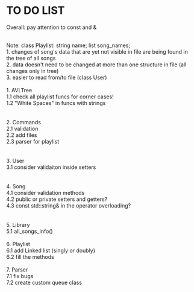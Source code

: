 # TO DO LIST

Overall: pay attention to const and &

<br>Note: class Playlist: string name; list<string> song_names;
<br>      1. changes of song's data that are yet not visible in file are being found in the tree of all songs
<br>      2. data doesn't need to be changed at more than one structure in file (all changes only in tree)
<br>      3. easier to read from/to file (class User)
<br>
<br>1. AVLTree
<br>  1.1 check all playlist funcs for corner cases!
<br>  1.2 "White Spaces" in funcs with strings
<br>  
<br>2. Commands
<br>  2.1 validation
<br>  2.2 add files
<br>  2.3 parser for playlist
<br>  
<br>3. User
<br>  3.1 consider validaiton inside setters
<br>  
<br>4. Song
<br>  4.1 consider validation methods
<br>  4.2 public or private setters and getters?
<br>  4.3 const std::string& in the operator overloading?
<br>  
<br>5. Library
<br>  5.1 all_songs_info()
<br>
<br>6. Playlist
<br>  6.1 add Linked list (singly or doubly)
<br>  6.2 fill the methods
<br>
<br>7. Parser
<br>  7.1 fix bugs
<br>  7.2 create custom queue class

<img src="https://octocat-generator-assets.githubusercontent.com/my-octocat-1608367107981.png" id="octocat" alt="" />
